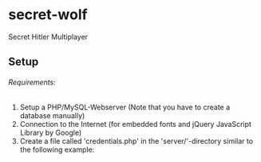 # secret-wolf
Secret Hitler Multiplayer
## Setup
###### Requirements:
1. Setup a PHP/MySQL-Webserver (Note that you have to create a database manually)
2. Connection to the Internet (for embedded fonts and jQuery JavaScript Library by Google)
3. Create a file called 'credentials.php' in the 'server/'-directory similar to the following example:

<?php
$servername = "server-ip";  // IP of MySQL-Server, e.g. "localhost" or "192.168.0.10"
$username = "username";     // username for MySQL-Server
$password = "Mb2.r5oHf-0t"; // password for MySQL-User
$dbname = "secretwolf";     // name of MySQL-Database to be used (You have to create it yourself)
?>
